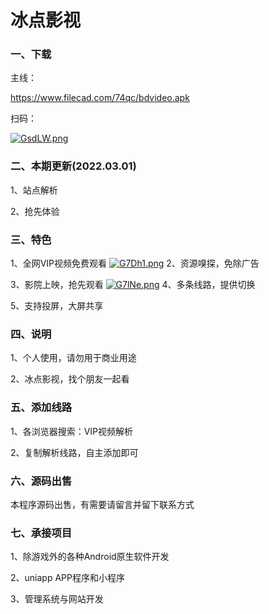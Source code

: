 # 冰点影视
### 一、下载
主线：
<div><a href="https://www.filecad.com/74qc/bdvideo.apk">https://www.filecad.com/74qc/bdvideo.apk</a></div>

扫码：

[![GsdLW.png](https://s1.328888.xyz/2022/02/26/GsdLW.png)](https://imgloc.com/image/GsdLW)
### 二、本期更新(2022.03.01)
1、站点解析

2、抢先体验
### 三、特色
1、全网VIP视频免费观看
[![G7Dh1.png](https://s1.328888.xyz/2022/02/27/G7Dh1.png)](https://imgloc.com/image/G7Dh1)
2、资源嗅探，免除广告

3、影院上映，抢先观看
[![G7lNe.png](https://s1.328888.xyz/2022/02/27/G7lNe.png)](https://imgloc.com/image/G7lNe)
4、多条线路，提供切换

5、支持投屏，大屏共享

### 四、说明
1、个人使用，请勿用于商业用途

2、冰点影视，找个朋友一起看

### 五、添加线路
1、各浏览器搜索：VIP视频解析

2、复制解析线路，自主添加即可

### 六、源码出售
本程序源码出售，有需要请留言并留下联系方式

### 七、承接项目
1、除游戏外的各种Android原生软件开发

2、uniapp APP程序和小程序

3、管理系统与网站开发
